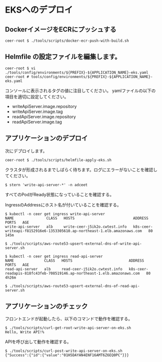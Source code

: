 # EKSへのデプロイ

## DockerイメージをECRにプッシュする

```shell
ceer-root $ ./tools/scripts/docker-ecr-push-with-build.sh
```

## Helmfile の設定ファイルを編集します。

```shell
ceer-root $ vi ./tools/config/environments/${PREFIX}-${APPLICATION_NAME}-eks.yaml
ceer-root # tools/config/environments/${PREFIX}-${APPLICATION_NAME}-eks.yaml
```

コンソールに表示されるタグの値に注目してください。
yamlファイルの以下の項目を適切に設定してください。

- writeApiServer.image.repository
- writeApiServer.image.tag
- readApiServer.image.repository
- readApiServer.image.tag

## アプリケーションのデプロイ

次にデプロイします。

```shell
ceer-root $ ./tools/scripts/helmfile-apply-eks.sh
```

クラスタが形成されるまでしばらく待ちます。ログにエラーがないことを確認してください。

```shell
$ stern 'write-api-server-*' -n adceet
```

すべてのPodがReady状態になっていることを確認する。

IngressのAddressにホスト名が付いていることを確認する。

```shell
$ kubectl -n ceer get ingress write-api-server
NAME               CLASS   HOSTS                           ADDRESS                                                                    PORTS   AGE
write-api-server   alb     write-ceer-j5ik2o.cwtest.info   k8s-ceer-writeapi-f8152916e6-1353305610.ap-northeast-1.elb.amazonaws.com   80      145m
```

```shell
$ ./tools/scripts/aws-route53-upsert-external-dns-of-write-api-server.sh
```

```shell
$ kubectl -n ceer get ingress read-api-server
NAME              CLASS   HOSTS                          ADDRESS                                                                   PORTS   AGE
read-api-server   alb     read-ceer-j5ik2o.cwtest.info   k8s-ceer-readapis-818fc43feb-708519146.ap-northeast-1.elb.amazonaws.com   80      4h26m
```

```shell
$ ./tools/scripts/aws-route53-upsert-external-dns-of-read-api-server.sh
```

## アプリケーションのチェック

フロントエンドが起動したら、以下のコマンドで動作を確認する。

```shell
$ ./tools/scripts/curl-get-root-write-api-server-on-eks.sh
Hello, Write API!%
```

APIを呼び出して動作を確認する。

```shell
$ ./tools/scripts/curl-post-write-api-server-on-eks.sh
{"Success":{"id":{"value":"01H5DAYAN4ENF16AMT6Z6EQ0PC"}}} 
```

